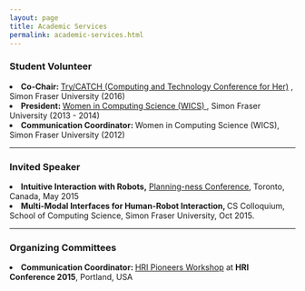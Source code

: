 ```yaml
---
layout: page
title: Academic Services
permalink: academic-services.html
---
```


<p>
	<h3>Student Volunteer</h3>
		<li>
			<b>Co-Chair: </b> <a href="http://trycatch.cmpt.sfu.ca"> Try/CATCH (Computing and Technology Conference for Her)</a> , Simon Fraser University (2016)
		</li>
		<li>
			<b>President: </b> <a href="http://www.sfu.ca/computing/wics.html">Women in Computing Science (WICS) </a>, Simon Fraser University (2013 - 	2014)
		</li>
		<li>
			<b>Communication Coordinator: </b> Women in Computing Science (WICS), Simon Fraser University (2012)
		</li>
		 

	
</p>

<hr>

<p>
	<h3>Invited Speaker</h3>
	<li>
		<b>Intuitive Interaction with Robots,</b> <a href="http://planningness.com/category/2015-speakers/"> Planning-ness Conference</a>, Toronto, Canada, May 2015
	</li>
	<li>
		<b>Multi-Modal Interfaces for Human-Robot Interaction, </b> CS Colloquium, School of Computing Science, Simon Fraser University, Oct 2015.
	</li>

</p>

<hr>

<p>
	<h3>Organizing Committees</h3>
	<li>
		<b>Communication Coordinator: </b><a href="http://www.hripioneers.info/hri15/people.html">HRI Pioneers Workshop</a> at <b>HRI Conference 2015</b>, Portland, USA
	</li>
</p>
